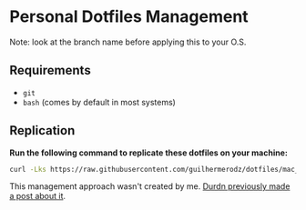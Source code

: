 # Personal Dotfiles Management

Note: look at the branch name before applying this to your O.S.

## Requirements

- `git`
- `bash` (comes by default in most systems)

## Replication

**Run the following command to replicate these dotfiles on your machine:**
```sh
curl -Lks https://raw.githubusercontent.com/guilhermerodz/dotfiles/mac_os/install-dotfiles.sh | /bin/bash
```

This management approach wasn't created by me. [Durdn previously made a post about it](https://www.atlassian.com/git/tutorials/dotfiles).
